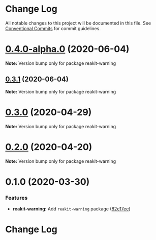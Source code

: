 # Change Log

All notable changes to this project will be documented in this file.
See [Conventional Commits](https://conventionalcommits.org) for commit guidelines.

# [0.4.0-alpha.0](https://github.com/reakit/reakit/tree/master/packages/reakit-warning/compare/reakit-warning@0.3.1...reakit-warning@0.4.0-alpha.0) (2020-06-04)

**Note:** Version bump only for package reakit-warning





## [0.3.1](https://github.com/reakit/reakit/tree/master/packages/reakit-warning/compare/reakit-warning@0.3.0...reakit-warning@0.3.1) (2020-06-04)

**Note:** Version bump only for package reakit-warning





# [0.3.0](https://github.com/reakit/reakit/tree/master/packages/reakit-warning/compare/reakit-warning@0.2.0...reakit-warning@0.3.0) (2020-04-29)

**Note:** Version bump only for package reakit-warning





# [0.2.0](https://github.com/reakit/reakit/tree/master/packages/reakit-warning/compare/reakit-warning@0.1.0...reakit-warning@0.2.0) (2020-04-20)

**Note:** Version bump only for package reakit-warning





# 0.1.0 (2020-03-30)


### Features

* **reakit-warning:** Add `reakit-warning` package ([82e17ee](https://github.com/reakit/reakit/tree/master/packages/reakit-warning/commit/82e17ee089cf97974438fe08b18cdadf2b9a1a2c))





# Change Log
